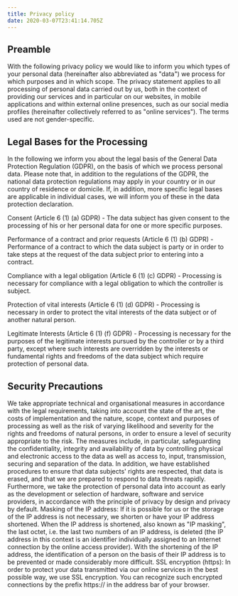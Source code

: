 ```yaml
---
title: Privacy policy
date: 2020-03-07T23:41:14.705Z
---
```


## Preamble

With the following privacy policy we would like to inform you which types of your personal data (hereinafter also abbreviated as "data") we process for which purposes and in which scope. The privacy statement applies to all processing of personal data carried out by us, both in the context of providing our services and in particular on our websites, in mobile applications and within external online presences, such as our social media profiles (hereinafter collectively referred to as "online services").
The terms used are not gender-specific.

## Legal Bases for the Processing
<p>
In the following we inform you about the legal basis of the General Data Protection Regulation (GDPR), on the basis of which we process personal data. Please note that, in addition to the regulations of the GDPR, the national data protection regulations may apply in your country or in our country of residence or domicile. If, in addition, more specific legal bases are applicable in individual cases, we will inform you of these in the data protection declaration.
</p>
<p>
Consent (Article 6 (1) (a) GDPR) - The data subject has given consent to the processing of his or her personal data for one or more specific purposes.
</p>
<p>
Performance of a contract and prior requests (Article 6 (1) (b) GDPR) - Performance of a contract to which the data subject is party or in order to take steps at the request of the data subject prior to entering into a contract.
</p>
<p>
Compliance with a legal obligation (Article 6 (1) (c) GDPR) - Processing is necessary for compliance with a legal obligation to which the controller is subject.
</p>
<p>
Protection of vital interests (Article 6 (1) (d) GDPR) - Processing is necessary in order to protect the vital interests of the data subject or of another natural person.
</p>
<p>
Legitimate Interests (Article 6 (1) (f) GDPR) - Processing is necessary for the purposes of the legitimate interests pursued by the controller or by a third party, except where such interests are overridden by the interests or fundamental rights and freedoms of the data subject which require protection of personal data.
</p>

## Security Precautions
We take appropriate technical and organisational measures in accordance with the legal requirements, taking into account the state of the art, the costs of implementation and the nature, scope, context and purposes of processing as well as the risk of varying likelihood and severity for the rights and freedoms of natural persons, in order to ensure a level of security appropriate to the risk.
The measures include, in particular, safeguarding the confidentiality, integrity and availability of data by controlling physical and electronic access to the data as well as access to, input, transmission, securing and separation of the data. In addition, we have established procedures to ensure that data subjects' rights are respected, that data is erased, and that we are prepared to respond to data threats rapidly. Furthermore, we take the protection of personal data into account as early as the development or selection of hardware, software and service providers, in accordance with the principle of privacy by design and privacy by default.
Masking of the IP address: If it is possible for us or the storage of the IP address is not necessary, we shorten or have your IP address shortened. When the IP address is shortened, also known as "IP masking", the last octet, i.e. the last two numbers of an IP address, is deleted (the IP address in this context is an identifier individually assigned to an Internet connection by the online access provider). With the shortening of the IP address, the identification of a person on the basis of their IP address is to be prevented or made considerably more difficult.
SSL encryption (https): In order to protect your data transmitted via our online services in the best possible way, we use SSL encryption. You can recognize such encrypted connections by the prefix https:// in the address bar of your browser.
